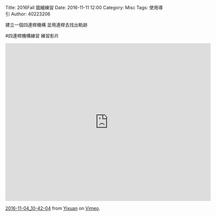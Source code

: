 Title: 2016Fall 圖繪練習
Date: 2016-11-11 12:00
Category: Misc
Tags: 使用導引
Author: 40223206

建立一個四連桿機構
並用連桿去找出軌跡

<!-- PELICAN_END_SUMMARY -->
#四連桿機構練習
練習影片
<iframe src="https://player.vimeo.com/video/190195516" width="640" height="492" frameborder="0" webkitallowfullscreen mozallowfullscreen allowfullscreen></iframe>
<p><a href="https://vimeo.com/190195516">2016-11-04_10-42-04</a> from <a href="https://vimeo.com/user41092742">Yixuan</a> on <a href="https://vimeo.com">Vimeo</a>.</p>
